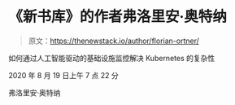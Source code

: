 # 《新书库》的作者弗洛里安·奥特纳

> 原文：<https://thenewstack.io/author/florian-ortner/>

如何通过人工智能驱动的基础设施监控解决 Kubernetes 的复杂性

2020 年 8 月 19 日上午 7 点 22 分

弗洛里安·奥特纳